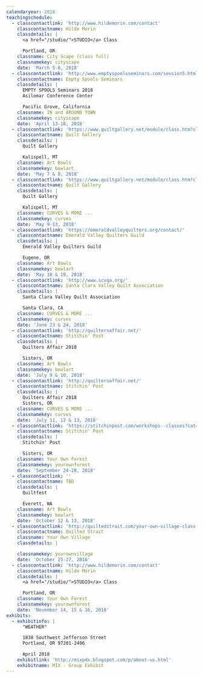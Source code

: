 ```yaml
---
calendaryear: 2018
teachingschedule:
  - classcontactlink: 'http://www.hildemorin.com/contact'
    classcontactname: Hilde Morin
    classdetails: |
      <a href="/studio/">STUDIO</a> Class

      Portland, OR
    classname: City Scape (class full)
    classnamekey: cityscape
    date: 'March 5-8, 2018'
  - classcontactlink: 'http://www.emptyspoolsseminars.com/session5.html'
    classcontactname: Empty Spools Seminars
    classdetails: |
      EMPTY SPOOLS Seminars 2018
      Asilomar Conference Center

      Pacific Grove, California
    classname: IN and AROUND TOWN
    classnamekey: cityscape
    date: 'April 13-18, 2018'
  - classcontactlink: 'https://www.quiltgallery.net/module/class.htm?classId=148401'
    classcontactname: Quilt Gallery
    classdetails: |
      Quilt Gallery

      Kalispell, MT
    classname: Art Bowls
    classnamekey: bowlart
    date: 'May 7 & 8, 2018'
  - classcontactlink: 'https://www.quiltgallery.net/module/class.htm?classId=148407'
    classcontactname: Quilt Gallery
    classdetails: |
      Quilt Gallery

      Kalispell, MT
    classname: CURVES & MORE ...
    classnamekey: curves
    date: 'May 9-13, 2018'
  - classcontactlink: 'https://emeraldvalleyquilters.org/contact/'
    classcontactname: Emerald Valley Quilters Guild
    classdetails: |
      Emerald Valley Quilters Guild

      Eugene, OR
    classname: Art Bowls
    classnamekey: bowlart
    date: 'May 18 & 19, 2018'
  - classcontactlink: 'http://www.scvqa.org/'
    classcontactname: Santa Clara Valley Quilt Association
    classdetails: |
      Santa Clara Valley Quilt Association

      Santa Clara, CA
    classname: CURVES & MORE ...
    classnamekey: curves
    date: 'June 23 & 24, 2018'
  - classcontactlink: 'http://quiltersaffair.net/'
    classcontactname: Stitchin' Post
    classdetails: |
      Quilters Affair 2018

      Sisters, OR
    classname: Art Bowls
    classnamekey: bowlart
    date: 'July 9 & 10, 2018'
  - classcontactlink: 'http://quiltersaffair.net/'
    classcontactname: Stitchin' Post
    classdetails: |
      Quilters Affair 2018
      Sisters, OR
    classname: CURVES & MORE ...
    classnamekey: curves
    date: 'July 11, 12 & 13, 2018'
  - classcontactlink: 'https://stitchinpost.com/workshops--classes?cat=90'
    classcontactname: Stitchin' Post
    classdetails: |
      Stitchin' Post

      Sisters, OR
    classname: Your Own Forest
    classnamekey: yourownforest
    date: 'September 24-28, 2018'
  - classcontactlink: ''
    classcontactname: TBD
    classdetails: |
      Quiltfest

      Everett, WA
    classname: Art Bowls
    classnamekey: bowlart
    date: 'October 12 & 13, 2018'
  - classcontactlink: 'http://quiltedstrait.com/your-own-village-class'
    classcontactname: Quilted Strait
    classname: Your Own Village
    classdetails: |

    classnamekey: yourownvillage
    date: 'October 25-27, 2018'
  - classcontactlink: 'http://www.hildemorin.com/contact'
    classcontactname: Hilde Morin
    classdetails: |
      <a href="/studio/">STUDIO</a> Class

      Portland, OR
    classname: Your Own Forest
    classnamekey: yourownforest
    date: 'November 14, 15 & 16, 2018'
exhibits:
  - exhibitinfo: |
      "WEATHER"

      1838 Southwest Jefferson Street
      Portland, OR 97201-2496

      April 2018
    exhibitlink: 'http://mixpdx.blogspot.com/p/about-us.html'
    exhibitname: MIX - Group Exhibit
---
```

